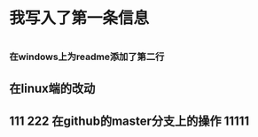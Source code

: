 <h1>我写入了第一条信息<h1/>
<h3>在windows上为readme添加了第二行<h3/>
<h2>在linux端的改动<h2/>
111
222
在github的master分支上的操作
11111
